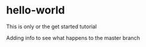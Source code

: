 # hello-world
This is only or the get started tutorial

Adding info to see what happens to the master branch
